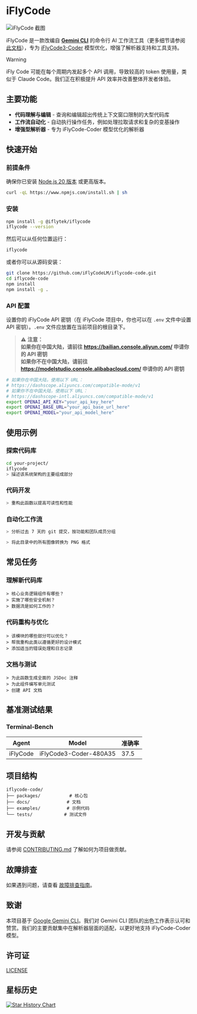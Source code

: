 # iFlyCode

![iFlyCode 截图](./docs/assets/iflycode-screenshot.png)

iFlyCode 是一款改编自 [**Gemini CLI**](https://github.com/google-gemini/gemini-cli) 的命令行 AI 工作流工具（更多细节请参阅 [此文档](./README.gemini.md)），专为 [iFlyCode3-Coder](https://github.com/iFlyCodeLM/iFlyCode3-Coder) 模型优化，增强了解析器支持和工具支持。

> [!WARNING]  
> iFly Code 可能在每个周期内发起多个 API 调用，导致较高的 token 使用量，类似于 Claude Code。我们正在积极提升 API 效率并改善整体开发者体验。

## 主要功能

- **代码理解与编辑** - 查询和编辑超出传统上下文窗口限制的大型代码库
- **工作流自动化** - 自动执行操作任务，例如处理拉取请求和复杂的变基操作
- **增强型解析器** - 专为 iFlyCode-Coder 模型优化的解析器

## 快速开始

### 前提条件

确保你已安装 [Node.js 20 版本](https://nodejs.org/en/download) 或更高版本。

```bash
curl -qL https://www.npmjs.com/install.sh | sh
```

### 安装

```bash
npm install -g @iflytek/iflycode
iflycode --version
```

然后可以从任何位置运行：

```bash
iflycode
```

或者你可以从源码安装：

```bash
git clone https://github.com/iFlyCodeLM/iflycode-code.git
cd iflycode-code
npm install
npm install -g .
```

### API 配置

设置你的 iFlyCode API 密钥（在 iFlyCode 项目中，你也可以在 `.env` 文件中设置 API 密钥）。`.env` 文件应放置在当前项目的根目录下。

> ⚠️ **注意：** <br>
> **如果你在中国大陆，请前往 https://bailian.console.aliyun.com/ 申请你的 API 密钥** <br>
> **如果你不在中国大陆，请前往 https://modelstudio.console.alibabacloud.com/ 申请你的 API 密钥**

```bash
# 如果你在中国大陆，使用以下 URL：
# https://dashscope.aliyuncs.com/compatible-mode/v1
# 如果你不在中国大陆，使用以下 URL：
# https://dashscope-intl.aliyuncs.com/compatible-mode/v1
export OPENAI_API_KEY="your_api_key_here"
export OPENAI_BASE_URL="your_api_base_url_here"
export OPENAI_MODEL="your_api_model_here"
```

## 使用示例

### 探索代码库

```sh
cd your-project/
iflycode
> 描述该系统架构的主要组成部分
```

### 代码开发

```sh
> 重构此函数以提高可读性和性能
```

### 自动化工作流

```sh
> 分析过去 7 天的 git 提交，按功能和团队成员分组
```

```sh
> 将此目录中的所有图像转换为 PNG 格式
```

## 常见任务

### 理解新代码库

```text
> 核心业务逻辑组件有哪些？
> 实施了哪些安全机制？
> 数据流是如何工作的？
```

### 代码重构与优化

```text
> 该模块的哪些部分可以优化？
> 帮我重构此类以遵循更好的设计模式
> 添加适当的错误处理和日志记录
```

### 文档与测试

```text
> 为此函数生成全面的 JSDoc 注释
> 为此组件编写单元测试
> 创建 API 文档
```

## 基准测试结果

### Terminal-Bench

| Agent     | Model              | 准确率 |
| --------- | ------------------ | ------ |
| iFlyCode | iFlyCode3-Coder-480A35 | 37.5   |

## 项目结构

```
iflycode-code/
├── packages/           # 核心包
├── docs/              # 文档
├── examples/          # 示例代码
└── tests/            # 测试文件
```

## 开发与贡献

请参阅 [CONTRIBUTING.md](./CONTRIBUTING.md) 了解如何为项目做贡献。

## 故障排查

如果遇到问题，请查看 [故障排查指南](docs/troubleshooting.md)。

## 致谢

本项目基于 [Google Gemini CLI](https://github.com/google-gemini/gemini-cli)。我们对 Gemini CLI 团队的出色工作表示认可和赞赏。我们的主要贡献集中在解析器层面的适配，以更好地支持 iFlyCode-Coder 模型。

## 许可证

[LICENSE](./LICENSE)

## 星标历史

[![Star History Chart](https://api.star-history.com/svg?repos=iFlyCodeLM/iflycode-code&type=Date)](https://www.star-history.com/#iFlyCodeLM/iflycode-code&Date)
